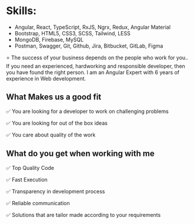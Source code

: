 # Skills:
- Angular, React, TypeScript, RxJS, Ngrx, Redux, Angular Material
- Bootstrap, HTML5, CSS3, SCSS, Tailwind, LESS
- MongoDB, Firebase, MySQL
- Postman, Swagger, Git, Github, Jira, Bitbucket, GitLab, Figma

⭐ The success of your business depends on the people who work for you.. If you need an experienced, hardworking and responsible developer, then you have found the right person. I am an Angular Expert with 6 years of experience in Web development.

## What Makes us a good fit
✅ You are looking for a developer to work on challenging problems

✅ You are looking for out of the box ideas

✅ You care about quality of the work

## What do you get when working with me
✅ Top Quality Code

✅ Fast Execution

✅ Transparency in development process

✅ Reliable communication

✅ Solutions that are tailor made according to your requirements
